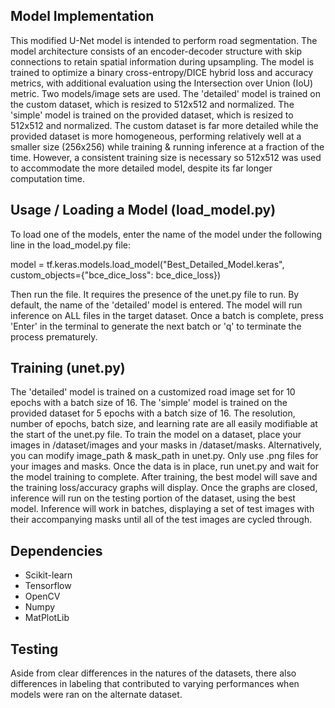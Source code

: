 ## Model Implementation
This modified U-Net model is intended to perform road segmentation. 
The model architecture consists of an encoder-decoder structure with skip connections to retain spatial information during upsampling. 
The model is trained to optimize a binary cross-entropy/DICE hybrid loss and accuracy metrics, with additional evaluation using the Intersection over Union (IoU) metric.
Two models/image sets are used. The 'detailed' model is trained on the custom dataset, which is resized to 512x512 and normalized. The 'simple' model is trained on the provided dataset, which is resized to 512x512 and normalized.
The custom dataset is far more detailed while the provided dataset is more homogeneous, performing relatively well at a smaller size (256x256) while training & running inference at a fraction of the time.
However, a consistent training size is necessary so 512x512 was used to accommodate the more detailed model, despite its far longer computation time.

## Usage / Loading a Model (load_model.py)
To load one of the models, enter the name of the model under the following line in the load_model.py file:

model = tf.keras.models.load_model("Best_Detailed_Model.keras", custom_objects={"bce_dice_loss": bce_dice_loss})

Then run the file.
It requires the presence of the unet.py file to run.
By default, the name of the 'detailed' model is entered.
The model will run inference on ALL files in the target dataset.
Once a batch is complete, press 'Enter' in the terminal to generate the next batch or 'q' to terminate the process prematurely.

## Training (unet.py)
The 'detailed' model is trained on a customized road image set for 10 epochs with a batch size of 16.
The 'simple' model is trained on the provided dataset for 5 epochs with a batch size of 16.
The resolution, number of epochs, batch size, and learning rate are all easily modifiable at the start of the unet.py file.
To train the model on a dataset, place your images in /dataset/images and your masks in /dataset/masks.
Alternatively, you can modify image_path & mask_path in unet.py.
Only use .png files for your images and masks.
Once the data is in place, run unet.py and wait for the model training to complete.
After training, the best model will save and the training loss/accuracy graphs will display.
Once the graphs are closed, inference will run on the testing portion of the dataset, using the best model.
Inference will work in batches, displaying a set of test images with their accompanying masks until all of the test images are cycled through.


## Dependencies
* Scikit-learn
* Tensorflow
* OpenCV
* Numpy
* MatPlotLib

## Testing
Aside from clear differences in the natures of the datasets, there also differences in labeling that contributed to varying performances when models were ran on the alternate dataset.

